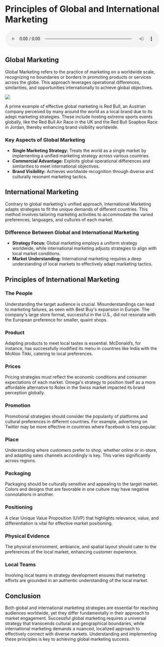 # Principles of Global and International Marketing

<audio controls style="width: 100%;">
  <source src="../../../../../audio/4th_sem/IM/Unit-1 Introduction to Global Marketing/1.a Principles of Marketing.mp3" type="audio/mpeg">
  Your browser does not support the audio element.
</audio>


## Global Marketing

Global Marketing refers to the practice of marketing on a worldwide scale, recognizing no boundaries or borders in promoting products or services across the globe. This approach leverages operational differences, similarities, and opportunities internationally to achieve global objectives. 

![](https://grassdesk.com/storage/post/Principles-of-International-Marketing.jpg)

A prime example of effective global marketing is Red Bull, an Austrian company perceived by many around the world as a local brand due to its adept marketing strategies. These include hosting extreme sports events globally, like the Red Bull Air Race in the UK and the Red Bull Soapbox Race in Jordan, thereby enhancing brand visibility worldwide.

### Key Aspects of Global Marketing
- **Single Marketing Strategy:** Treats the world as a single market by implementing a unified marketing strategy across various countries.
- **Commercial Advantage:** Exploits global operational differences and similarities to meet international objectives.
- **Brand Visibility:** Achieves worldwide recognition through diverse and culturally resonant marketing tactics.

## International Marketing

Contrary to global marketing's unified approach, International Marketing adapts strategies to fit the unique demands of different countries. This method involves tailoring marketing activities to accommodate the varied preferences, languages, and cultures of each market.

### Difference Between Global and International Marketing
- **Strategy Focus:** Global marketing employs a uniform strategy worldwide, while international marketing adjusts strategies to align with local market conditions.
- **Market Understanding:** International marketing requires a deep understanding of local markets to effectively adapt marketing tactics.

## Principles of International Marketing

### The People
Understanding the target audience is crucial. Misunderstandings can lead to marketing failures, as seen with Best Buy's expansion in Europe. The company's large store format, successful in the U.S., did not resonate with the European preference for smaller, quaint shops.

### Product
Adapting products to meet local tastes is essential. McDonald’s, for instance, has successfully modified its menu in countries like India with the McAloo Tikki, catering to local preferences.

### Prices
Pricing strategies must reflect the economic conditions and consumer expectations of each market. Omega's strategy to position itself as a more affordable alternative to Rolex in the Swiss market impacted its brand perception globally.

### Promotion
Promotional strategies should consider the popularity of platforms and cultural preferences in different countries. For example, advertising on Twitter may be more effective in countries where Facebook is less popular.

### Place
Understanding where customers prefer to shop, whether online or in-store, and adapting sales channels accordingly is key. This varies significantly across regions.

### Packaging
Packaging should be culturally sensitive and appealing to the target market. Colors and designs that are favorable in one culture may have negative connotations in another.

### Positioning
A clear Unique Value Proposition (UVP) that highlights relevance, value, and differentiation is vital for effective market positioning.

### Physical Evidence
The physical environment, ambiance, and spatial layout should cater to the preferences of the local market, enhancing customer experience.

### Local Teams
Involving local teams in strategy development ensures that marketing efforts are grounded in an authentic understanding of the local market.

## Conclusion

Both global and international marketing strategies are essential for reaching audiences worldwide, yet they differ fundamentally in their approach to market engagement. Successful global marketing requires a universal strategy that transcends cultural and geographical boundaries, while international marketing demands a nuanced, localized approach to effectively connect with diverse markets. Understanding and implementing these principles is key to achieving global marketing success.
